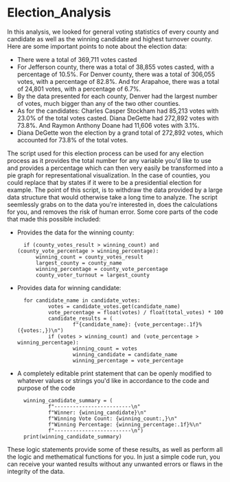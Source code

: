 # Election_Analysis

In this analysis, we looked for general voting statistics of every county and candidate as well as the winning candidate and highest turnover county. Here are some important points to note about the election data:
* There were a total of 369,711 votes casted
* For Jefferson county, there was a total of 38,855 votes casted, with a percentage of 10.5%. For Denver county, there was a total of 306,055 votes, with a percentage of 82.8%. And for Arapahoe, there was a total of 24,801 votes, with a percentage of 6.7%.
* By the data presented for each county, Denver had the largest number of votes, much bigger than any of the two other counties.
* As for the candidates: Charles Casper Stockham had 85,213 votes with 23.0% of the total votes casted. Diana DeGette had 272,892 votes with 73.8%. And Raymon Anthony Doane had 11,606 votes with 3.1%. 
* Diana DeGette won the election by a grand total of 272,892 votes, which accounted for 73.8% of the total votes. 

The script used for this election process can be used for any election process as it provides the total number for any variable you'd like to use and provides a percentage which can then very easily be transformed into a pie graph for representational visualization. In the case of counties, you could replace that by states if it were to be a presidential election for example. The point of this script, is to withdraw the data provided by a large data structure that would otherwise take a long time to analyze. The script seemlessly grabs on to the data you're interested in, does the calculations for you, and removes the risk of human error. Some core parts of the code that made this possible included: 
* Provides the data for the winning county:

        if (county_votes_result > winning_count) and (county_vote_percentage > winning_percentage):
            winning_count = county_votes_result
            largest_county = county_name
            winning_percentage = county_vote_percentage
            county_voter_turnout = largest_county
            
* Provides data for winning candidate:


        for candidate_name in candidate_votes:
                votes = candidate_votes.get(candidate_name)
                vote_percentage = float(votes) / float(total_votes) * 100
                candidate_results = (
                        f"{candidate_name}: {vote_percentage:.1f}% ({votes:,})\n")
                if (votes > winning_count) and (vote_percentage > winning_percentage):
                        winning_count = votes
                        winning_candidate = candidate_name
                        winning_percentage = vote_percentage
                
* A completely editable print statement that can be openly modified to whatever values or strings you'd like in accordance to the code and purpose of the code


        winning_candidate_summary = (
                f"-------------------------\n"
                f"Winner: {winning_candidate}\n"
                f"Winning Vote Count: {winning_count:,}\n"
                f"Winning Percentage: {winning_percentage:.1f}%\n"
                f"-------------------------\n")
        print(winning_candidate_summary)
    
These logic statements provide some of these results, as well as perform all the logic and methematical functions for you. In just a simple code run, you can receive your wanted results without any unwanted errors or flaws in the integrity of the data. 
